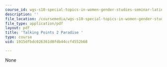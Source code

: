 ```yaml
---
course_id: wgs-s10-special-topics-in-women-gender-studies-seminar-latina-womens-voices-spring-2010
description: ''
file_location: /coursemedia/wgs-s10-special-topics-in-women-gender-studies-seminar-latina-womens-voices-spring-2010/1915dfbdc026361d8fdb44ccf4552b68_MITWGS_S10S10_tp2_paradise.pdf
file_type: application/pdf
layout: pdf
title: 'Talking Points 2 Paradise '
type: course
uid: 1915dfbdc026361d8fdb44ccf4552b68

---
```

None